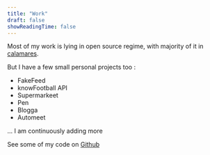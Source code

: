 ```yaml
---
title: "Work"
draft: false
showReadingTime: false
---
```


Most of my work is lying in open source regime, with majority of it in [calamares](https://github.com/calamares/calamares).

But I have a few small personal projects too :

- FakeFeed
- knowFootball API
- Supermarkeet
- Pen
- Blogga
- Automeet

... I am continuously adding more

See some of my code on [Github](https://github.com/deprov447)
